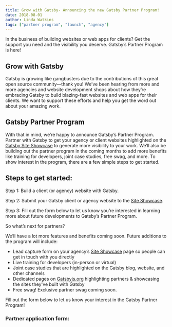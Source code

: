 ```yaml
---
title: Grow with Gatsby- Announcing the new Gatsby Partner Program!
date: 2018-08-01
author: Linda Watkins
tags: ["partner program", "launch", "agency"]
---
```


In the business of building websites or web apps for clients? Get the support you need and the visibility you deserve. Gatsby’s Partner Program is here!

## Grow with Gatsby

Gatsby is growing like gangbusters due to the contributions of this great open source community—thank you! We’ve been hearing from more and more agencies and website development shops about how they’re embracing Gatsby to build blazing-fast websites and web apps for their clients. We want to support these efforts and help you get the word out about your amazing work.

## Gatsby Partner Program

With that in mind, we’re happy to announce Gatsby’s Partner Program. Partner with Gatsby to get your agency or client websites highlighted on the [Gatsby Site Showcase](/showcase/) to generate more visibility to your work. We’ll also be building out the partner program in the coming months to add more benefits like training for developers, joint case studies, free swag, and more. To show interest in the program, there are a few simple steps to get started.

## Steps to get started:

Step 1: Build a client (or agency) website with Gatsby.

Step 2: Submit your Gatsby client or agency website to the [Site Showcase](/contributing/site-showcase-submissions/).

Step 3: Fill out the form below to let us know you’re interested in learning more about future developments to Gatsby’s Partner Program.

So what’s next for partners?

We’ll have a lot more features and benefits coming soon. Future additions to the program will include:

- Lead capture form on your agency’s [Site Showcase](/showcase/) page so people can get in touch with you directly
- Live training for developers (in-person or virtual)
- Joint case studies that are highlighted on the Gatsby blog, website, and other channels
- Dedicated pages on [Gatsbyjs.org](https://github.com/gatsbyjs/rfcs/blob/8bb84d8a4ed495678ae76645f940a03ad562a7d1/text/0008--individual-agency-company-pages.md#agency-pages) highlighting partners & showcasing the sites they've built with Gatsby
- Free swag! Exclusive partner swag coming soon.

Fill out the form below to let us know your interest in the Gatsby Partner Program!

### Partner application form:

<hubspot-form portal-id="4731712" form-id="bbad5044-d31d-4473-bd57-62cb64fdc811" sfdc-campaign-id="701f4000000VDrYAAW"></hubspot-form>
